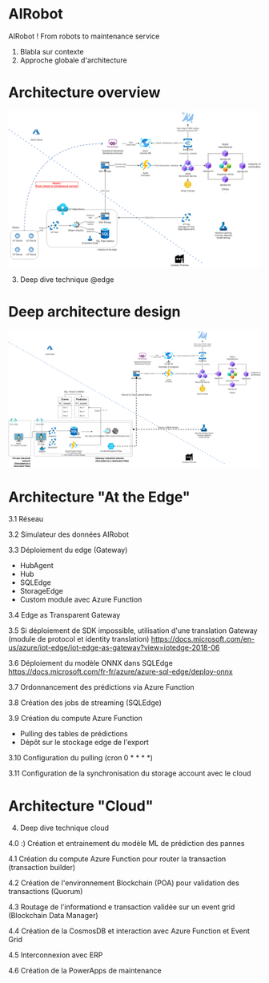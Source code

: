 # AIRobot
AIRobot ! From robots to maintenance service

1. Blabla sur contexte
2. Approche globale d'architecture
# Architecture overview
![](/Architecture/iRobotArchitecture.png?raw=true)

3. Deep dive technique @edge
# Deep architecture design
![](/Architecture/iRobotArchitecture-DEEP%20ARCHITECTURE$.png?raw=true)

# Architecture "At the Edge"
3.1 Réseau

3.2 Simulateur des données AIRobot

3.3 Déploiement du edge (Gateway)
- HubAgent
- Hub
- SQLEdge
- StorageEdge
- Custom module avec Azure Function

3.4 Edge as Transparent Gateway

3.5 Si déploiement de SDK impossible, utilisation d'une translation Gateway (module de protocol et identity translation)
https://docs.microsoft.com/en-us/azure/iot-edge/iot-edge-as-gateway?view=iotedge-2018-06

3.6 Déploiement du modèle ONNX dans SQLEdge
https://docs.microsoft.com/fr-fr/azure/azure-sql-edge/deploy-onnx

3.7 Ordonnancement des prédictions via Azure Function

3.8 Création des jobs de streaming (SQLEdge)

3.9 Création du compute Azure Function
- Pulling des tables de prédictions
- Dépôt sur le stockage edge de l'export

3.10 Configuration du pulling (cron 0 * * * *)

3.11 Configuration de la synchronisation du storage account avec le cloud

# Architecture "Cloud"
4. Deep dive technique cloud

4.0 :) Création et entrainement du modèle ML de prédiction des pannes

4.1 Création du compute Azure Function pour router la transaction (transaction builder)

4.2 Création de l'environnement Blockchain (POA) pour validation des transactions (Quorum)

4.3 Routage de l'informationd e transaction validée sur un event grid (Blockchain Data Manager)

4.4 Création de la CosmosDB et interaction avec Azure Function et Event Grid

4.5 Interconnexion avec ERP

4.6 Création de la PowerApps de maintenance



